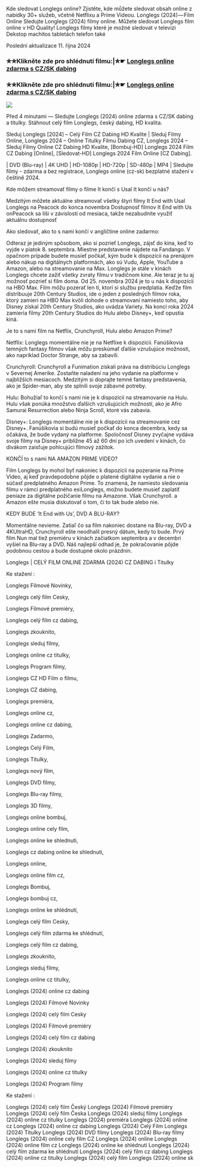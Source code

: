 Kde sledovat Longlegs online? Zjistěte, kde můžete sledovat obsah online z nabídky 30+ služeb, včetně Netflixu a Prime Videou. Longlegs (2024) — Film Online Sledujte Longlegs (2024) filmy online. Můžete sledovat Longlegs film online v HD Quality! Longlegs filmy které je možné sledovat v televizi Dekstop machitos tabletách telefon také

Poslední aktualizace 11. října 2024

### ✮✮Klikněte zde pro shlédnutí filmu:|✮☛ [Longlegs online zdarma s CZ/SK dabing](https://crotx.online/sk/movie/1226578/longlegs.git)

### ✮✮Klikněte zde pro shlédnutí filmu:|✮☛ [Longlegs online zdarma s CZ/SK dabing](https://crotx.online/sk/movie/1226578/longlegs.git)

<p dir="auto"><a href="https://crotx.online/sk/movie/1226578/longlegs.git" title="720p" rel="nofollow"><img src="https://i.imgur.com/jhNGoEt.gif" style="max-width: 100%;"></a></p>

Před 4 minutami — Sledujte Longlegs (2024) online zdarma s CZ/SK dabing a titulky. Stáhnout celý film Longlegs, český dabing, HD kvalita.

Sleduj Longlegs [2024] – Celý Film CZ Dabing HD Kvalite | Sleduj Filmy Online, Longlegs 2024 – Online Titulky Filmu Dabing CZ, Longlegs 2024 – Sleduj Filmy Online CZ Dabing HD Kvalite, [Bombuj-HD] Longlegs 2024 Film CZ Dabing [Online], [Sledovat-HD] Longlegs 2024 Film Online [CZ Dabing].

| DVD (Blu-ray) | 4K UHD | HD-1080p | HD-720p | SD-480p | MP4 | Sledujte filmy - zdarma a bez registrace, Longlegs online (cz-sk) bezplatné stažení v češtině 2024.

Kde môžem streamovať filmy o filme It končí s Usal It končí u nás?

Medzitým môžete aktuálne streamovať všetky štyri filmy It End with Usal Longlegs na Peacock do konca novembra Dostupnosť filmov It End with Us onPeacock sa líši v závislosti od mesiaca, takže nezabudnite využiť aktuálnu dostupnosť

Ako sledovať, ako to s nami končí v angličtine online zadarmo:

Odteraz je jediným spôsobom, ako si pozrieť Longlegs, zájsť do kina, keď to vyjde v piatok 8. septembra. Miestne predstavenie nájdete na Fandango. V opačnom prípade budete musieť počkať, kým bude k dispozícii na prenájom alebo nákup na digitálnych platformách, ako sú Vudu, Apple, YouTube a Amazon, alebo na streamovanie na Max. Longlegs je stále v kinách Longlegs chcete zažiť všetky zvraty filmu v tradičnom kine. Ale teraz je tu aj možnosť pozrieť si film doma. Od 25. novembra 2024 je to u nás k dispozícii na HBO Max. Film môžu pozerať len tí, ktorí si službu predplatia. Keďže film distribuuje 20th Century Studios, ide o jeden z posledných filmov roka, ktorý zamieri na HBO Max kvôli dohode o streamovaní namiesto toho, aby Disney získal 20th Century Studios, ako uvádza Variety. Na konci roka 2024 zamieria filmy 20th Century Studios do Hulu alebo Disney+, keď opustia kiná.

Je to s nami film na Netflix, Crunchyroll, Hulu alebo Amazon Prime?

Netflix: Longlegs momentálne nie je na Netflixe k dispozícii. Fanúšikovia temných fantasy filmov však môžu preskúmať ďalšie vzrušujúce možnosti, ako napríklad Doctor Strange, aby sa zabavili.

Crunchyroll: Crunchyroll a Funimation získali práva na distribúciu Longlegs v Severnej Amerike. Zostaňte naladení na jeho vydanie na platforme v najbližších mesiacoch. Medzitým si doprajte temné fantasy predstavenia, ako je Spider-man, aby ste splnili svoje zábavné potreby.

Hulu: Bohužiaľ to končí s nami nie je k dispozícii na streamovanie na Hulu. Hulu však ponúka množstvo ďalších vzrušujúcich možností, ako je Afro Samurai Resurrection alebo Ninja Scroll, ktoré vás zabavia.

Disney+: Longlegs momentálne nie je k dispozícii na streamovanie cez Disney+. Fanúšikovia si budú musieť počkať do konca decembra, kedy sa očakáva, že bude vydaný na platforme. Spoločnosť Disney zvyčajne vydáva svoje filmy na Disney+ približne 45 až 60 dní po ich uvedení v kinách, čo divákom zaisťuje pohlcujúci filmový zážitok.

KONČÍ to s nami NA AMAZON PRIME VIDEO?

Film Longlegs by mohol byť nakoniec k dispozícii na pozeranie na Prime Video, aj keď pravdepodobne pôjde o platené digitálne vydanie a nie o súčasť predplatného Amazon Prime. To znamená, že namiesto sledovania filmu v rámci predplatného exiLonglegs, možno budete musieť zaplatiť peniaze za digitálne požičanie filmu na Amazone. Však Crunchyroll. a Amazon ešte musia diskutovať o tom, či to tak bude alebo nie.

KEDY BUDE ‘It End with Us’, DVD A BLU-RAY?

Momentálne nevieme. Zatiaľ čo sa film nakoniec dostane na Blu-ray, DVD a 4KUltraHD, Crunchyroll ešte neodhalil presný dátum, kedy to bude. Prvý film Nun mal tiež premiéru v kinách začiatkom septembra a v decembri vyšiel na Blu-ray a DVD. Náš najlepší odhad je, že pokračovanie pôjde podobnou cestou a bude dostupné okolo prázdnin.

Longlegs | CELÝ FILM ONLINE ZDARMA (2024) CZ DABING i Titulky

Ke stažení :

Longlegs Filmové Novinky,

Longlegs celý film Cesky,

Longlegs Filmové premiéry,

Longlegs celý film cz dabing,

Longlegs zkouknito,

Longlegs sleduj filmy,

Longlegs online cz titulky,

Longlegs Program filmy,

Longlegs CZ HD Film o filmu,

Longlegs CZ dabing,

Longlegs premiéra,

Longlegs online cz,

Longlegs online cz dabing,

Longlegs Zadarmo,

Longlegs Celý Film,

Longlegs Titulky,

Longlegs nový film,

Longlegs DVD filmy,

Longlegs Blu-ray filmy,

Longlegs 3D filmy,

Longlegs online bombuj,

Longlegs online cely film,

Longlegs online ke shlednuti,

Longlegs cz dabing online ke shlednuti,

Longlegs online,

Longlegs online film cz,

Longlegs Bombuj,

Longlegs bombuj cz,

Longlegs online ke shlédnutí,

Longlegs celý film Cesky,

Longlegs celý film zdarma ke shlédnutí,

Longlegs celý film cz dabing,

Longlegs zkouknito,

Longlegs sleduj filmy,

Longlegs online cz titulky,

Longlegs (2024) online cz dabing

Longlegs (2024) Filmové Novinky

Longlegs (2024) celý film Cesky

Longlegs (2024) Filmové premiéry

Longlegs (2024) celý film cz dabing

Longlegs (2024) zkouknito

Longlegs (2024) sleduj filmy

Longlegs (2024) online cz titulky

Longlegs (2024) Program filmy

Ke stažení :

Longlegs (2024) celý film Český Longlegs (2024) Filmové premiéry Longlegs (2024) celý film Česka Longlegs (2024) sleduj filmy Longlegs (2024) online cz titulky Longlegs (2024) premiéra Longlegs (2024) online cz Longlegs (2024) online cz dabing Longlegs (2024) Celý Film Longlegs (2024) Titulky Longlegs (2024) DVD filmy Longlegs (2024) Blu-ray filmy Longlegs (2024) online cely film CZ Longlegs (2024) online Longlegs (2024) online film cz Longlegs (2024) online ke shlédnutí Longlegs (2024) celý film zdarma ke shlédnutí Longlegs (2024) celý film cz dabing Longlegs (2024) online cz titulky Longlegs (2024) celý film Longlegs (2024) online sk
